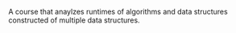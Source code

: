 A course that anaylzes runtimes of algorithms and data structures constructed of multiple data structures.
